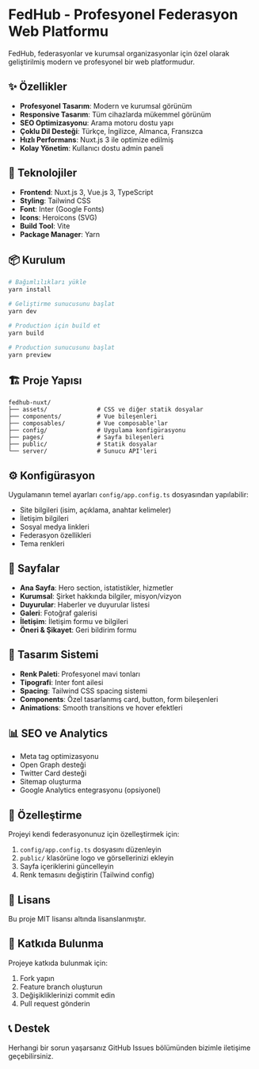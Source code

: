 # FedHub - Profesyonel Federasyon Web Platformu

FedHub, federasyonlar ve kurumsal organizasyonlar için özel olarak geliştirilmiş modern ve profesyonel bir web platformudur.

## ✨ Özellikler

- **Profesyonel Tasarım**: Modern ve kurumsal görünüm
- **Responsive Tasarım**: Tüm cihazlarda mükemmel görünüm
- **SEO Optimizasyonu**: Arama motoru dostu yapı
- **Çoklu Dil Desteği**: Türkçe, İngilizce, Almanca, Fransızca
- **Hızlı Performans**: Nuxt.js 3 ile optimize edilmiş
- **Kolay Yönetim**: Kullanıcı dostu admin paneli

## 🚀 Teknolojiler

- **Frontend**: Nuxt.js 3, Vue.js 3, TypeScript
- **Styling**: Tailwind CSS
- **Font**: Inter (Google Fonts)
- **Icons**: Heroicons (SVG)
- **Build Tool**: Vite
- **Package Manager**: Yarn

## 📦 Kurulum

```bash
# Bağımlılıkları yükle
yarn install

# Geliştirme sunucusunu başlat
yarn dev

# Production için build et
yarn build

# Production sunucusunu başlat
yarn preview
```

## 🏗️ Proje Yapısı

```
fedhub-nuxt/
├── assets/              # CSS ve diğer statik dosyalar
├── components/          # Vue bileşenleri
├── composables/         # Vue composable'lar
├── config/              # Uygulama konfigürasyonu
├── pages/               # Sayfa bileşenleri
├── public/              # Statik dosyalar
└── server/              # Sunucu API'leri
```

## ⚙️ Konfigürasyon

Uygulamanın temel ayarları `config/app.config.ts` dosyasından yapılabilir:

- Site bilgileri (isim, açıklama, anahtar kelimeler)
- İletişim bilgileri
- Sosyal medya linkleri
- Federasyon özellikleri
- Tema renkleri

## 📱 Sayfalar

- **Ana Sayfa**: Hero section, istatistikler, hizmetler
- **Kurumsal**: Şirket hakkında bilgiler, misyon/vizyon
- **Duyurular**: Haberler ve duyurular listesi
- **Galeri**: Fotoğraf galerisi
- **İletişim**: İletişim formu ve bilgileri
- **Öneri & Şikayet**: Geri bildirim formu

## 🎨 Tasarım Sistemi

- **Renk Paleti**: Profesyonel mavi tonları
- **Tipografi**: Inter font ailesi
- **Spacing**: Tailwind CSS spacing sistemi
- **Components**: Özel tasarlanmış card, button, form bileşenleri
- **Animations**: Smooth transitions ve hover efektleri

## 📊 SEO ve Analytics

- Meta tag optimizasyonu
- Open Graph desteği
- Twitter Card desteği
- Sitemap oluşturma
- Google Analytics entegrasyonu (opsiyonel)

## 🔧 Özelleştirme

Projeyi kendi federasyonunuz için özelleştirmek için:

1. `config/app.config.ts` dosyasını düzenleyin
2. `public/` klasörüne logo ve görsellerinizi ekleyin
3. Sayfa içeriklerini güncelleyin
4. Renk temasını değiştirin (Tailwind config)

## 📝 Lisans

Bu proje MIT lisansı altında lisanslanmıştır.

## 🤝 Katkıda Bulunma

Projeye katkıda bulunmak için:

1. Fork yapın
2. Feature branch oluşturun
3. Değişikliklerinizi commit edin
4. Pull request gönderin

## 📞 Destek

Herhangi bir sorun yaşarsanız GitHub Issues bölümünden bizimle iletişime geçebilirsiniz.
